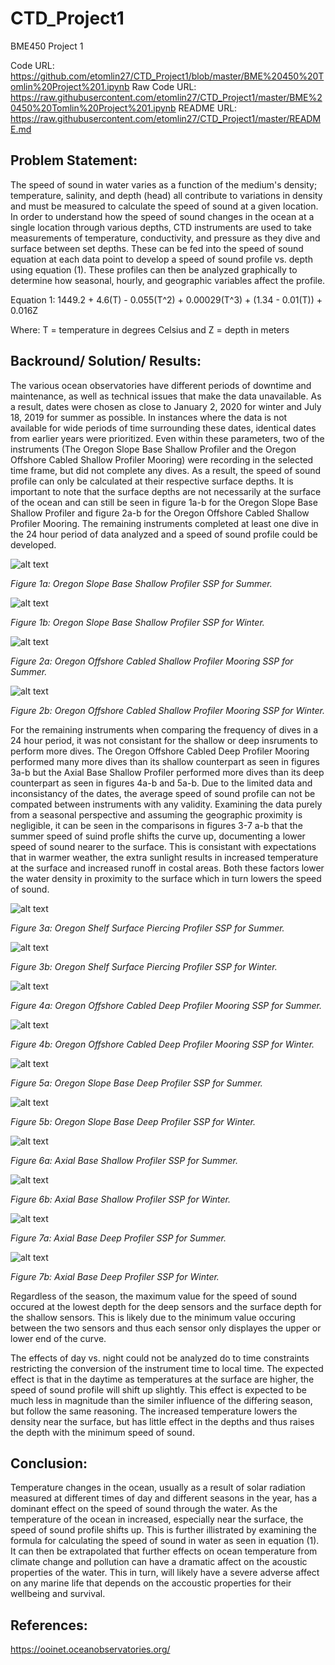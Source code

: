 # CTD_Project1
BME450 Project 1

Code URL: https://github.com/etomlin27/CTD_Project1/blob/master/BME%20450%20Tomlin%20Project%201.ipynb
Raw Code URL: https://raw.githubusercontent.com/etomlin27/CTD_Project1/master/BME%20450%20Tomlin%20Project%201.ipynb
README URL: https://raw.githubusercontent.com/etomlin27/CTD_Project1/master/README.md

## Problem Statement:

The speed of sound in water varies as a function of the medium's density; temperature, salinity, and depth (head) all contribute to variations in density and must be measured to calculate the speed of sound at a given location. In order to understand how the speed of sound changes in the ocean at a single location through various depths, CTD instruments are used to take measurements of temperature, conductivity, and pressure as they dive and surface between set depths. These can be fed into the speed of sound equation at each data point to develop a speed of sound profile vs. depth using equation (1). These profiles can then be analyzed graphically to determine how seasonal, hourly, and geographic variables affect the profile.

Equation 1:     1449.2 + 4.6(T) - 0.055(T^2) + 0.00029(T^3) + (1.34 - 0.01(T)) + 0.016Z

Where: T = temperature in degrees Celsius and Z = depth in meters
  
## Backround/ Solution/ Results:

The various ocean observatories have different periods of downtime and maintenance, as well as technical issues that make the data unavailable. As a result, dates were chosen as close to January 2, 2020 for winter and July 18, 2019 for summer as possible. In instances where the data is not available for wide periods of time surrounding these dates, identical dates from earlier years were prioritized. Even within these parameters, two of the instruments (The Oregon Slope Base Shallow Profiler and the Oregon Offshore Cabled Shallow Profiler Mooring) were recording in the selected time frame, but did not complete any dives. As a result, the speed of sound profile can only be calculated at their respective surface depths. It is important to note that the surface depths are not necessarily at the surface of the ocean and can still be seen in figure 1a-b for the Oregon Slope Base Shallow Profiler and figure 2a-b for the Oregon Offshore Cabled Shallow Profiler Mooring. The remaining instruments completed at least one dive in the 24 hour period of data analyzed and a speed of sound profile could be developed.

![alt text](https://github.com/etomlin27/CTD_Project1/blob/master/Figure3.png)

*Figure 1a: Oregon Slope Base Shallow Profiler SSP for Summer.*

![alt text](https://github.com/etomlin27/CTD_Project1/blob/master/Figure4.png)

*Figure 1b: Oregon Slope Base Shallow Profiler SSP for Winter.*

![alt text](https://github.com/etomlin27/CTD_Project1/blob/master/Figure7.png)

*Figure 2a: Oregon Offshore Cabled Shallow Profiler Mooring SSP for Summer.*

![alt text](https://github.com/etomlin27/CTD_Project1/blob/master/Figure8.png)

*Figure 2b: Oregon Offshore Cabled Shallow Profiler Mooring SSP for Winter.*

For the remaining instruments when comparing the frequency of dives in a 24 hour period, it was not consistant for the shallow or deep insruments to perform more dives. The Oregon Offshore Cabled Deep Profiler Mooring performed many more dives than its shallow counterpart as seen in figures 3a-b but the Axial Base Shallow Profiler performed more dives than its deep counterpart as seen in figures 4a-b and 5a-b. Due to the limited data and inconsistancy of the dates, the average speed of sound profile can not be compated between instruments with any validity. Examining the data purely from a seasonal perspective and assuming the geographic proximity is negligible, it can be seen in the comparisons in figures 3-7 a-b that the summer speed of suind profle shifts the curve up, documenting a lower speed of sound nearer to the surface. This is consistant with expectations that in warmer weather, the extra sunlight results in increased temperature at the surface and increased runoff in costal areas. Both these factors lower the water density in proximity to the surface which in turn lowers the speed of sound.

![alt text](https://github.com/etomlin27/CTD_Project1/blob/master/Figure1.png)

*Figure 3a: Oregon Shelf Surface Piercing Profiler SSP for Summer.*

![alt text](https://github.com/etomlin27/CTD_Project1/blob/master/Figure2.png)

*Figure 3b: Oregon Shelf Surface Piercing Profiler SSP for Winter.*

![alt text](https://github.com/etomlin27/CTD_Project1/blob/master/Figure5.png)

*Figure 4a: Oregon Offshore Cabled Deep Profiler Mooring SSP for Summer.*

![alt text](https://github.com/etomlin27/CTD_Project1/blob/master/Figure6.png)

*Figure 4b: Oregon Offshore Cabled Deep Profiler Mooring SSP for Winter.*

![alt text](https://github.com/etomlin27/CTD_Project1/blob/master/Figure9.png)

*Figure 5a: Oregon Slope Base Deep Profiler SSP for Summer.*

![alt text](https://github.com/etomlin27/CTD_Project1/blob/master/Figure10.png)

*Figure 5b: Oregon Slope Base Deep Profiler SSP for Winter.*

![alt text](https://github.com/etomlin27/CTD_Project1/blob/master/Figure11.png)

*Figure 6a: Axial Base Shallow Profiler SSP for Summer.*

![alt text](https://github.com/etomlin27/CTD_Project1/blob/master/Figure12.png)

*Figure 6b: Axial Base Shallow Profiler SSP for Winter.*

![alt text](https://github.com/etomlin27/CTD_Project1/blob/master/Figure13.png)

*Figure 7a: Axial Base Deep Profiler SSP for Summer.*

![alt text](https://github.com/etomlin27/CTD_Project1/blob/master/Figure14.png)

*Figure 7b: Axial Base Deep Profiler SSP for Winter.*

Regardless of the season, the maximum value for the speed of sound occured at the lowest depth for the deep sensors and the surface depth for the shallow sensors. This is likely due to the minimum value occuring between the two sensors and thus each sensor only displayes the upper or lower end of the curve. 

The effects of day vs. night could not be analyzed do to time constraints restricting the conversion of the instrument time to local time. The expected effect is that in the daytime as temperatures at the surface are higher, the speed of sound profile will shift up slightly. This effect is expected to be much less in magnitude than the similer influence of the differing season, but follow the same reasoning. The increased temperature lowers the density near the surface, but has little effect in the depths and thus raises the depth with the minimum speed of sound.


## Conclusion:

Temperature changes in the ocean, usually as a result of solar radiation measured at different times of day and different seasons in the year, has a dominant effect on the speed of sound through the water. As the temperature of the ocean in increased, especially near the surface, the speed of sound profile shifts up. This is further illistrated by examining the formula for calculating the speed of sound in water as seen in equation (1). It can then be extrapolated that further effects on ocean temperature from climate change and pollution can have a dramatic affect on the acoustic properties of the water. This in turn, will likely have a severe adverse affect on any marine life that depends on the accoustic properties for their wellbeing and survival.

## References:

https://ooinet.oceanobservatories.org/

